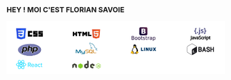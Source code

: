 ###                                                 HEY ! MOI C'EST FLORIAN SAVOIE
![Cover](https://github.com/florian-savoie/florian-savoie/blob/main/img/competences.png)
